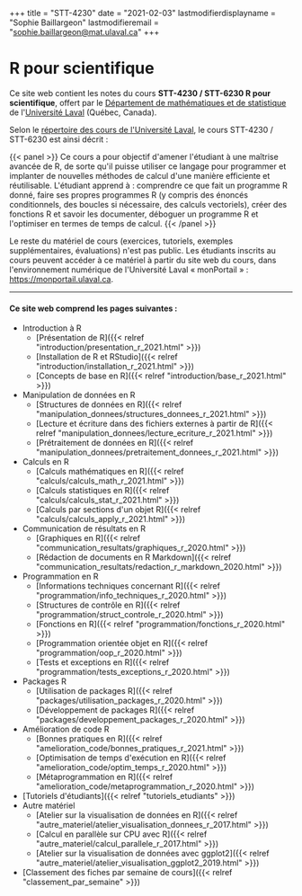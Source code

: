 +++
title = "STT-4230"
date = "2021-02-03"
lastmodifierdisplayname = "Sophie Baillargeon"
lastmodifieremail = "sophie.baillargeon@mat.ulaval.ca"
+++

# R pour scientifique

Ce site web contient les notes du cours **STT-4230 / STT-6230 R pour scientifique**, offert par le [Département de mathématiques et de statistique](https://www.mat.ulaval.ca/accueil/) de l'[Université Laval](https://www.ulaval.ca/) (Québec, Canada).

Selon le [répertoire des cours de l'Université Laval](https://www.ulaval.ca/les-etudes/cours/repertoire/detailsCours/stt-4230-r-pour-scientifique.html), le cours STT-4230 / STT-6230 est ainsi décrit :

{{< panel >}}
Ce cours a pour objectif d'amener l'étudiant à une maîtrise avancée de R, de sorte qu'il puisse utiliser ce langage pour programmer et implanter de nouvelles méthodes de calcul d'une manière efficiente et réutilisable. L'étudiant apprend à : comprendre ce que fait un programme R donné, faire ses propres programmes R (y compris des énoncés conditionnels, des boucles si nécessaire, des calculs vectoriels), créer des fonctions R et savoir les documenter, déboguer un programme R et l'optimiser en termes de temps de calcul.
{{< /panel >}}

Le reste du matériel de cours (exercices, tutoriels, exemples supplémentaires, évaluations) n'est pas public. Les étudiants inscrits au cours peuvent accéder à ce matériel à partir du site web du cours, dans l'environnement numérique de l'Université Laval «&nbsp;monPortail&nbsp;» : https://monportail.ulaval.ca.

***

#### Ce site web comprend les pages suivantes : 

* Introduction à R
    * [Présentation de R]({{< relref "introduction/presentation_r_2021.html" >}})
    * [Installation de R et RStudio]({{< relref "introduction/installation_r_2021.html" >}})
    * [Concepts de base en R]({{< relref "introduction/base_r_2021.html" >}})
* Manipulation de données en R
    * [Structures de données en R]({{< relref "manipulation_donnees/structures_donnees_r_2021.html" >}})
    * [Lecture et écriture dans des fichiers externes à partir de R]({{< relref "manipulation_donnees/lecture_ecriture_r_2021.html" >}})
    * [Prétraitement de données en R]({{< relref "manipulation_donnees/pretraitement_donnees_r_2021.html" >}})
* Calculs en R
    * [Calculs mathématiques en R]({{< relref "calculs/calculs_math_r_2021.html" >}})
    * [Calculs statistiques en R]({{< relref "calculs/calculs_stat_r_2021.html" >}})
    * [Calculs par sections d'un objet R]({{< relref "calculs/calculs_apply_r_2021.html" >}})
* Communication de résultats en R
    * [Graphiques en R]({{< relref "communication_resultats/graphiques_r_2020.html" >}})
    * [Rédaction de documents en R Markdown]({{< relref "communication_resultats/redaction_r_markdown_2020.html" >}})
* Programmation en R
    * [Informations techniques concernant R]({{< relref "programmation/info_techniques_r_2020.html" >}})
    * [Structures de contrôle en R]({{< relref "programmation/struct_controle_r_2020.html" >}})
    * [Fonctions en R]({{< relref "programmation/fonctions_r_2020.html" >}})
    * [Programmation orientée objet en R]({{< relref "programmation/oop_r_2020.html" >}})
    * [Tests et exceptions en R]({{< relref "programmation/tests_exceptions_r_2020.html" >}})
* Packages R
    * [Utilisation de packages R]({{< relref "packages/utilisation_packages_r_2020.html" >}})
    * [Développement de packages R]({{< relref "packages/developpement_packages_r_2020.html" >}})
* Amélioration de code R
    * [Bonnes pratiques en R]({{< relref "amelioration_code/bonnes_pratiques_r_2021.html" >}})
    * [Optimisation de temps d'exécution en R]({{< relref "amelioration_code/optim_temps_r_2020.html" >}})
    * [Métaprogrammation en R]({{< relref "amelioration_code/metaprogrammation_r_2020.html" >}})
* [Tutoriels d'étudiants]({{< relref "tutoriels_etudiants" >}})
* Autre matériel
    * [Atelier sur la visualisation de données en R]({{< relref "autre_materiel/atelier_visualisation_donnees_r_2017.html" >}})
    * [Calcul en parallèle sur CPU avec R]({{< relref "autre_materiel/calcul_parallele_r_2017.html" >}})
    * [Atelier sur la visualisation de données avec ggplot2]({{< relref "autre_materiel/atelier_visualisation_ggplot2_2019.html" >}})
* [Classement des fiches par semaine de cours]({{< relref "classement_par_semaine" >}})



